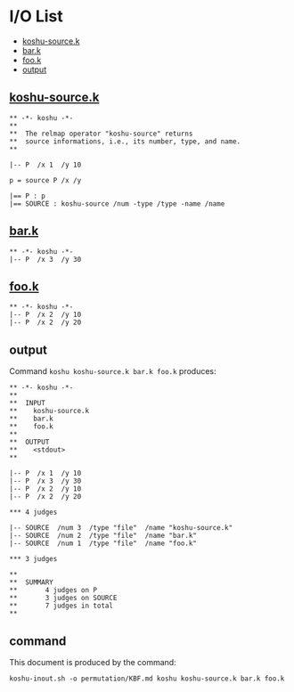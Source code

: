 # I/O List

- [koshu-source.k](#koshu-sourcek)
- [bar.k](#bark)
- [foo.k](#fook)
- [output](#output)



## [koshu-source.k](koshu-source.k)

```
** -*- koshu -*-
**
**  The relmap operator "koshu-source" returns
**  source informations, i.e., its number, type, and name.
**

|-- P  /x 1  /y 10

p = source P /x /y

|== P : p
|== SOURCE : koshu-source /num -type /type -name /name
```



## [bar.k](bar.k)

```
** -*- koshu -*-
|-- P  /x 3  /y 30
```



## [foo.k](foo.k)

```
** -*- koshu -*-
|-- P  /x 2  /y 10
|-- P  /x 2  /y 20
```



## output


Command `koshu koshu-source.k bar.k foo.k` produces:

```
** -*- koshu -*-
**
**  INPUT
**    koshu-source.k
**    bar.k
**    foo.k
**
**  OUTPUT
**    <stdout>
**

|-- P  /x 1  /y 10
|-- P  /x 3  /y 30
|-- P  /x 2  /y 10
|-- P  /x 2  /y 20

*** 4 judges

|-- SOURCE  /num 3  /type "file"  /name "koshu-source.k"
|-- SOURCE  /num 2  /type "file"  /name "bar.k"
|-- SOURCE  /num 1  /type "file"  /name "foo.k"

*** 3 judges

**
**  SUMMARY
**       4 judges on P
**       3 judges on SOURCE
**       7 judges in total
**
```



## command

This document is produced by the command:

```
koshu-inout.sh -o permutation/KBF.md koshu koshu-source.k bar.k foo.k
```
